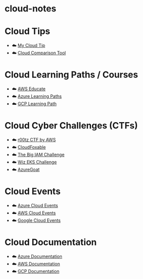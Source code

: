 # cloud-notes 

# Cloud Tips
- ☁️ [My Cloud Tip](https://github.com/angietechcafe/cloud-notes-/blob/main/My%20tip.md)
- ☁️ [Cloud Comparison Tool](https://github.com/angietechcafe/cloud-notes-/blob/main/Cloud%20Comparison%20Tool.md)

# Cloud Learning Paths / Courses
- ☁️ [AWS Educate](https://aws.amazon.com/education/awseducate/)
- ☁️ [Azure Learning Paths](https://learn.microsoft.com/en-us/training/azure/)
- ☁️ [GCP Learning Path](https://www.cloudskillsboost.google/journeys/8)

# Cloud Cyber Challenges (CTFs)
- ☁️ [r00tz CTF by AWS](https://r00tz-ctf.awssecworkshops.com/)
- ☁️ [CloudFoxable](https://cloudfoxable.bishopfox.com/challenges)
- ☁️ [The Big IAM Challenge](https://bigiamchallenge.com/challenge/1)
- ☁️ [Wiz EKS Challenge](https://eksclustergames.com/challenge/1)
- ☁️ [AzureGoat](https://github.com/ine-labs/AzureGoat)

# Cloud Events
- ☁️ [Azure Cloud Events](https://azure.microsoft.com/en-us/resources/events)
- ☁️ [AWS Cloud Events](https://aws.amazon.com/events/)
- ☁️ [Google Cloud Events](https://cloud.google.com/events?hl=en)

# Cloud Documentation
  
- ☁️ [Azure Documentation](https://learn.microsoft.com/en-us/azure/?product=popular)
- ☁️ [AWS Documentation](https://docs.aws.amazon.com/)
- ☁️ [GCP Documentation](https://cloud.google.com/docs) 

